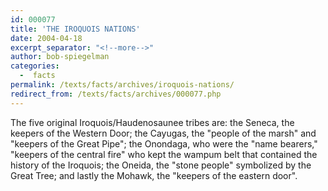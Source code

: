 ```yaml
---
id: 000077
title: 'THE IROQUOIS NATIONS'
date: 2004-04-18
excerpt_separator: "<!--more-->"
author: bob-spiegelman
categories:
  -  facts
permalink: /texts/facts/archives/iroquois-nations/
redirect_from: /texts/facts/archives/000077.php
---
```


The five original Iroquois/Haudenosaunee tribes are: the Seneca, the keepers of the Western Door; the Cayugas, the "people of the marsh" and "keepers of the Great Pipe"; the Onondaga, who were the "name bearers," "keepers of the central fire" who kept the wampum belt that contained the history of the Iroquois; the Oneida, the "stone people" symbolized by the Great Tree; and lastly the Mohawk, the "keepers of the eastern door".
